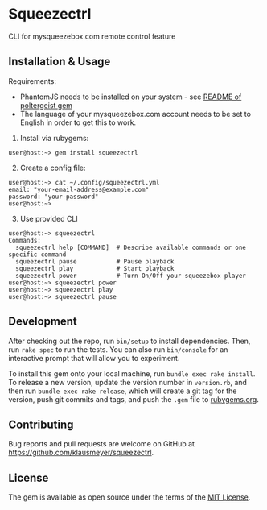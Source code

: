 # Squeezectrl

CLI for mysqueezebox.com remote control feature

## Installation & Usage

Requirements:

* PhantomJS needs to be installed on your system - see [README of poltergeist gem](https://github.com/teampoltergeist/poltergeist#installing-phantomjs)
* The language of your mysqueezebox.com account needs to be set to English in order to get this to work.

1. Install via rubygems:

```
user@host:~> gem install squeezectrl
```

2. Create a config file:

```
user@host:~> cat ~/.config/squeezectrl.yml
email: "your-email-address@example.com"
password: "your-password"
user@host:~>
```

3. Use provided CLI

```
user@host:~> squeezectrl
Commands:
  squeezectrl help [COMMAND]  # Describe available commands or one specific command
  squeezectrl pause           # Pause playback
  squeezectrl play            # Start playback
  squeezectrl power           # Turn On/Off your squeezebox player
user@host:~> squeezectrl power
user@host:~> squeezectrl play
user@host:~> squeezectrl pause
```

## Development

After checking out the repo, run `bin/setup` to install dependencies. Then, run `rake spec` to run the tests. You can also run `bin/console` for an interactive prompt that will allow you to experiment.

To install this gem onto your local machine, run `bundle exec rake install`. To release a new version, update the version number in `version.rb`, and then run `bundle exec rake release`, which will create a git tag for the version, push git commits and tags, and push the `.gem` file to [rubygems.org](https://rubygems.org).

## Contributing

Bug reports and pull requests are welcome on GitHub at https://github.com/klausmeyer/squeezectrl.

## License

The gem is available as open source under the terms of the [MIT License](http://opensource.org/licenses/MIT).

